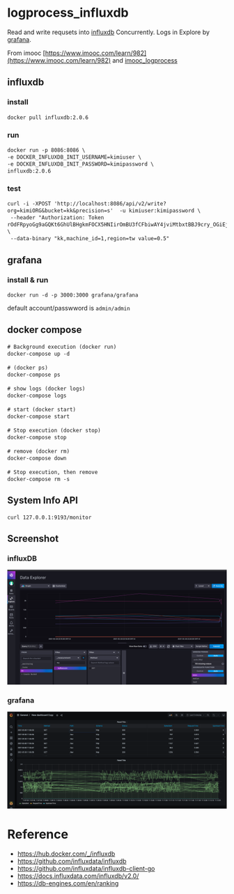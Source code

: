 # logprocess_influxdb

Read and write requsets into [influxdb](https://www.influxdata.com/) Concurrently.
Logs in Explore by [grafana](https://grafana.com/).

From imooc [https://www.imooc.com/learn/982](https://www.imooc.com/learn/982) and [imooc_logprocess](https://github.com/itsmikej/imooc_logprocess)

## influxdb
### install

``` shell
docker pull influxdb:2.0.6
```

### run
``` shell
docker run -p 8086:8086 \
-e DOCKER_INFLUXDB_INIT_USERNAME=kimiuser \
-e DOCKER_INFLUXDB_INIT_PASSWORD=kimipassword \
influxdb:2.0.6
```


### test
``` shell
curl -i -XPOST 'http://localhost:8086/api/v2/write?org=kimiORG&bucket=kk&precision=s'  -u kimiuser:kimipassword \
 --header "Authorization: Token rOdFRpyoGg9aGQKt6GhUlBHgkmFOCX5HNIirOmBU3fCFbiwAY4jviMtbxtBBJ9cry_OGiEjieHrEPnfSeRO1mw==" \
 --data-binary "kk,machine_id=1,region=tw value=0.5"
```
## grafana
### install & run
``` shell
docker run -d -p 3000:3000 grafana/grafana
```
default account/passwword is `admin/admin`


## docker compose
``` shell
# Background execution (docker run)
docker-compose up -d

# (docker ps)
docker-compose ps 

# show logs (docker logs)
docker-compose logs

# start (docker start)
docker-compose start

# Stop execution (docker stop)
docker-compose stop

# remove (docker rm)
docker-compose down

# Stop execution, then remove  
docker-compose rm -s
```

## System Info API
``` shell
curl 127.0.0.1:9193/monitor
```

## Screenshot
### influxDB
![influxDB](https://github.com/kimi0230/logprocess_influxdb/blob/master/screenshot/data_explore.png)
### grafana
![grafana](https://github.com/kimi0230/logprocess_influxdb/blob/master/screenshot/grafana.png)

# Reference
* https://hub.docker.com/_/influxdb 
* https://github.com/influxdata/influxdb
* https://github.com/influxdata/influxdb-client-go
* https://docs.influxdata.com/influxdb/v2.0/
* https://db-engines.com/en/ranking

